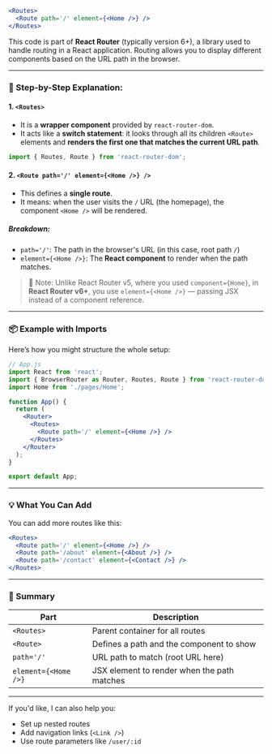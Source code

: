 
```jsx
<Routes>
  <Route path='/' element={<Home />} />
</Routes>
```

This code is part of **React Router** (typically version 6+), a library used to handle routing in a React application. Routing allows you to display different components based on the URL path in the browser.

---

### 📘 Step-by-Step Explanation:

#### 1. **`<Routes>`**

* It is a **wrapper component** provided by `react-router-dom`.
* It acts like a **switch statement**: it looks through all its children `<Route>` elements and **renders the first one that matches the current URL path**.

```jsx
import { Routes, Route } from 'react-router-dom';
```

#### 2. **`<Route path='/' element={<Home />} />`**

* This defines a **single route**.
* It means: when the user visits the `/` URL (the homepage), the component `<Home />` will be rendered.

##### Breakdown:

* `path='/'`: The path in the browser's URL (in this case, root path `/`)
* `element={<Home />}`: The **React component** to render when the path matches.

> 🧠 Note: Unlike React Router v5, where you used `component={Home}`, in **React Router v6+**, you use `element={<Home />}` — passing JSX instead of a component reference.

---

### 📦 Example with Imports

Here’s how you might structure the whole setup:

```jsx
// App.js
import React from 'react';
import { BrowserRouter as Router, Routes, Route } from 'react-router-dom';
import Home from './pages/Home';

function App() {
  return (
    <Router>
      <Routes>
        <Route path='/' element={<Home />} />
      </Routes>
    </Router>
  );
}

export default App;
```

---

### 💡 What You Can Add

You can add more routes like this:

```jsx
<Routes>
  <Route path='/' element={<Home />} />
  <Route path='/about' element={<About />} />
  <Route path='/contact' element={<Contact />} />
</Routes>
```

---

### 🔄 Summary

| Part                 | Description                                 |
| -------------------- | ------------------------------------------- |
| `<Routes>`           | Parent container for all routes             |
| `<Route>`            | Defines a path and the component to show    |
| `path='/'`           | URL path to match (root URL here)           |
| `element={<Home />}` | JSX element to render when the path matches |

---

If you'd like, I can also help you:

* Set up nested routes
* Add navigation links (`<Link />`)
* Use route parameters like `/user/:id`


